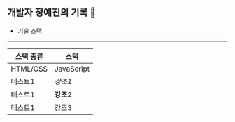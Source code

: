 ## 개발자 정예진의 기록 📖

* 기술 스택
---

|<span >스택 종류</sapn>|스택|
|---|---|
|HTML/CSS|JavaScript|
|테스트1|*강조1*|
|테스트1|**강조2**|
|테스트1|<span style="backgroundColor:red">강조3</span>|
